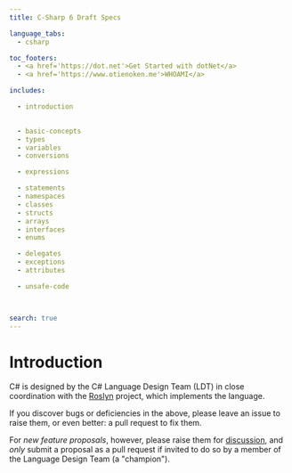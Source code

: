 ```yaml
---
title: C-Sharp 6 Draft Specs

language_tabs:
  - csharp

toc_footers:
  - <a href='https://dot.net'>Get Started with dotNet</a>
  - <a href='https://www.otienoken.me'>WHOAMI</a>

includes: 

  - introduction  

  
  - basic-concepts 
  - types 
  - variables 
  - conversions  

  - expressions 

  - statements 
  - namespaces 
  - classes 
  - structs 
  - arrays 
  - interfaces 
  - enums 

  - delegates 
  - exceptions
  - attributes 

  - unsafe-code



search: true
---
```


# Introduction

C# is designed by the C# Language Design Team (LDT) in close coordination with the [Roslyn](https://github.com/dotnet/roslyn) project, which implements the language.


If you discover bugs or deficiencies in the above, please leave an issue to raise them, or even better: a pull request to fix them.

For *new feature proposals*, however, please raise them for [discussion](https://github.com/dotnet/csharplang/labels/Discussion), and *only* submit a proposal as a pull request if invited to do so by a member of the Language Design Team (a "champion").


